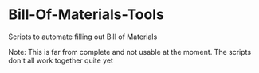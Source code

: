 Bill-Of-Materials-Tools
=======================

Scripts to automate filling out Bill of Materials


Note:
This is far from complete and not usable at the moment. The scripts don't all work together quite yet
